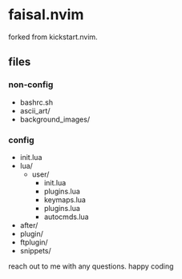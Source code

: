 # faisal.nvim

forked from kickstart.nvim.

## files
### non-config
- bashrc.sh
- ascii_art/
- background_images/

### config
- init.lua
- lua/
  - user/
    - init.lua
    - plugins.lua
    - keymaps.lua
    - plugins.lua
    - autocmds.lua    
- after/
- plugin/
- ftplugin/
- snippets/

reach out to me with any questions. happy coding
